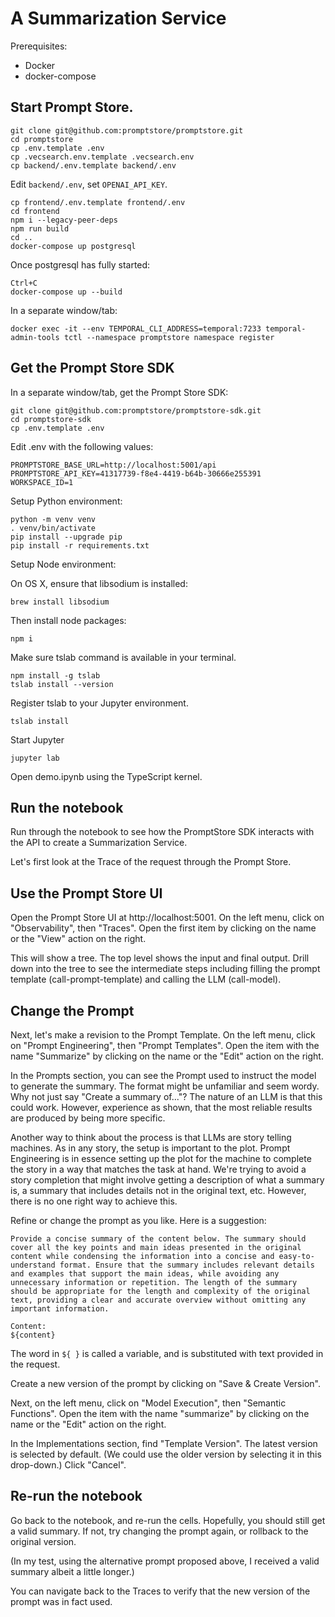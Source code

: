 # A Summarization Service

Prerequisites:

- Docker
- docker-compose

## Start Prompt Store.

    git clone git@github.com:promptstore/promptstore.git
    cd promptstore
    cp .env.template .env
    cp .vecsearch.env.template .vecsearch.env
    cp backend/.env.template backend/.env

Edit `backend/.env`, set `OPENAI_API_KEY`.

    cp frontend/.env.template frontend/.env
    cd frontend
    npm i --legacy-peer-deps
    npm run build
    cd ..
    docker-compose up postgresql

Once postgresql has fully started:

    Ctrl+C
    docker-compose up --build

In a separate window/tab:

    docker exec -it --env TEMPORAL_CLI_ADDRESS=temporal:7233 temporal-admin-tools tctl --namespace promptstore namespace register

## Get the Prompt Store SDK

In a separate window/tab, get the Prompt Store SDK:

    git clone git@github.com:promptstore/promptstore-sdk.git
    cd promptstore-sdk
    cp .env.template .env

Edit .env with the following values:

    PROMPTSTORE_BASE_URL=http://localhost:5001/api
    PROMPTSTORE_API_KEY=41317739-f8e4-4419-b64b-30666e255391
    WORKSPACE_ID=1

Setup Python environment:

    python -m venv venv
    . venv/bin/activate
    pip install --upgrade pip
    pip install -r requirements.txt

Setup Node environment:

On OS X, ensure that libsodium is installed:

    brew install libsodium

Then install node packages:

    npm i

Make sure tslab command is available in your terminal.

    npm install -g tslab
    tslab install --version

Register tslab to your Jupyter environment.

    tslab install

Start Jupyter

    jupyter lab

Open demo.ipynb using the TypeScript kernel.

## Run the notebook

Run through the notebook to see how the PromptStore SDK interacts with the API
to create a Summarization Service.

Let's first look at the Trace of the request through the Prompt Store.

## Use the Prompt Store UI

Open the Prompt Store UI at http://localhost:5001. On the left menu, click on
"Observability", then "Traces". Open the first item by clicking on the name
or the "View" action on the right.

This will show a tree. The top level shows the input and final output. Drill
down into the tree to see the intermediate steps including filling the prompt
template (call-prompt-template) and calling the LLM (call-model).

## Change the Prompt

Next, let's make a revision to the Prompt Template. On the left menu, click on
"Prompt Engineering", then "Prompt Templates". Open the item with the name
"Summarize" by clicking on the name or the "Edit" action on the right.

In the Prompts section, you can see the Prompt used to instruct the model to
generate the summary. The format might be unfamiliar and seem wordy. Why not
just say "Create a summary of..."? The nature of an LLM is that this could 
work. However, experience as shown, that the most reliable results are produced
by being more specific.

Another way to think about the process is that LLMs are story telling machines.
As in any story, the setup is important to the plot. Prompt Engineering is in 
essence setting up the plot for the machine to complete the story in a way that
matches the task at hand. We're trying to avoid a story completion that might 
involve getting a description of what a summary is, a summary that includes details
not in the original text, etc. However, there is no one right way to achieve
this.

Refine or change the prompt as you like. Here is a suggestion:

    Provide a concise summary of the content below. The summary should cover all the key points and main ideas presented in the original content while condensing the information into a concise and easy-to-understand format. Ensure that the summary includes relevant details and examples that support the main ideas, while avoiding any unnecessary information or repetition. The length of the summary should be appropriate for the length and complexity of the original text, providing a clear and accurate overview without omitting any important information.

    Content:
    ${content}

The word in `${ }` is called a variable, and is substituted with text provided in
the request.

Create a new version of the prompt by clicking on "Save & Create Version".

Next, on the left menu, click on "Model Execution", then "Semantic Functions".
Open the item with the name "summarize" by clicking on the name or the "Edit"
action on the right.

In the Implementations section, find "Template Version". The latest version is
selected by default. (We could use the older version by selecting it in this
drop-down.) Click "Cancel".

## Re-run the notebook

Go back to the notebook, and re-run the cells. Hopefully, you should still get
a valid summary. If not, try changing the prompt again, or rollback to the 
original version.

(In my test, using the alternative prompt proposed above, I received a valid
summary albeit a little longer.)

You can navigate back to the Traces to verify that the new version of the prompt
was in fact used.
